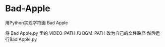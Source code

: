 # Bad-Apple
用Python实现字符画 Bad Apple
  
 
将 Bad Apple.py 里的 VIDEO_PATH 和 BGM_PATH 改为自己的文件路径
然后运行Bad Apple.py
